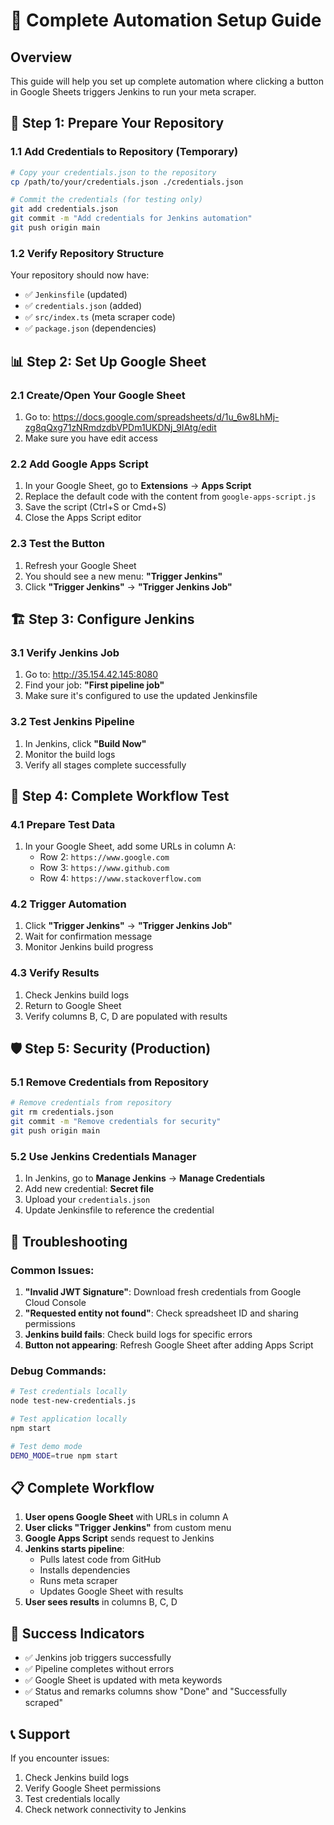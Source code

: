 # 🚀 Complete Automation Setup Guide

## Overview
This guide will help you set up complete automation where clicking a button in Google Sheets triggers Jenkins to run your meta scraper.

## 🔧 Step 1: Prepare Your Repository

### 1.1 Add Credentials to Repository (Temporary)
```bash
# Copy your credentials.json to the repository
cp /path/to/your/credentials.json ./credentials.json

# Commit the credentials (for testing only)
git add credentials.json
git commit -m "Add credentials for Jenkins automation"
git push origin main
```

### 1.2 Verify Repository Structure
Your repository should now have:
- ✅ `Jenkinsfile` (updated)
- ✅ `credentials.json` (added)
- ✅ `src/index.ts` (meta scraper code)
- ✅ `package.json` (dependencies)

## 📊 Step 2: Set Up Google Sheet

### 2.1 Create/Open Your Google Sheet
1. Go to: https://docs.google.com/spreadsheets/d/1u_6w8LhMj-zg8qQxg71zNRmdzdbVPDm1UKDNj_9IAtg/edit
2. Make sure you have edit access

### 2.2 Add Google Apps Script
1. In your Google Sheet, go to **Extensions** → **Apps Script**
2. Replace the default code with the content from `google-apps-script.js`
3. Save the script (Ctrl+S or Cmd+S)
4. Close the Apps Script editor

### 2.3 Test the Button
1. Refresh your Google Sheet
2. You should see a new menu: **"Trigger Jenkins"**
3. Click **"Trigger Jenkins"** → **"Trigger Jenkins Job"**

## 🏗️ Step 3: Configure Jenkins

### 3.1 Verify Jenkins Job
1. Go to: http://35.154.42.145:8080
2. Find your job: **"First pipeline job"**
3. Make sure it's configured to use the updated Jenkinsfile

### 3.2 Test Jenkins Pipeline
1. In Jenkins, click **"Build Now"**
2. Monitor the build logs
3. Verify all stages complete successfully

## 🔄 Step 4: Complete Workflow Test

### 4.1 Prepare Test Data
1. In your Google Sheet, add some URLs in column A:
   - Row 2: `https://www.google.com`
   - Row 3: `https://www.github.com`
   - Row 4: `https://www.stackoverflow.com`

### 4.2 Trigger Automation
1. Click **"Trigger Jenkins"** → **"Trigger Jenkins Job"**
2. Wait for confirmation message
3. Monitor Jenkins build progress

### 4.3 Verify Results
1. Check Jenkins build logs
2. Return to Google Sheet
3. Verify columns B, C, D are populated with results

## 🛡️ Step 5: Security (Production)

### 5.1 Remove Credentials from Repository
```bash
# Remove credentials from repository
git rm credentials.json
git commit -m "Remove credentials for security"
git push origin main
```

### 5.2 Use Jenkins Credentials Manager
1. In Jenkins, go to **Manage Jenkins** → **Manage Credentials**
2. Add new credential: **Secret file**
3. Upload your `credentials.json`
4. Update Jenkinsfile to reference the credential

## 🧪 Troubleshooting

### Common Issues:
1. **"Invalid JWT Signature"**: Download fresh credentials from Google Cloud Console
2. **"Requested entity not found"**: Check spreadsheet ID and sharing permissions
3. **Jenkins build fails**: Check build logs for specific errors
4. **Button not appearing**: Refresh Google Sheet after adding Apps Script

### Debug Commands:
```bash
# Test credentials locally
node test-new-credentials.js

# Test application locally
npm start

# Test demo mode
DEMO_MODE=true npm start
```

## 📋 Complete Workflow

1. **User opens Google Sheet** with URLs in column A
2. **User clicks "Trigger Jenkins"** from custom menu
3. **Google Apps Script** sends request to Jenkins
4. **Jenkins starts pipeline**:
   - Pulls latest code from GitHub
   - Installs dependencies
   - Runs meta scraper
   - Updates Google Sheet with results
5. **User sees results** in columns B, C, D

## 🎉 Success Indicators

- ✅ Jenkins job triggers successfully
- ✅ Pipeline completes without errors
- ✅ Google Sheet is updated with meta keywords
- ✅ Status and remarks columns show "Done" and "Successfully scraped"

## 📞 Support

If you encounter issues:
1. Check Jenkins build logs
2. Verify Google Sheet permissions
3. Test credentials locally
4. Check network connectivity to Jenkins
